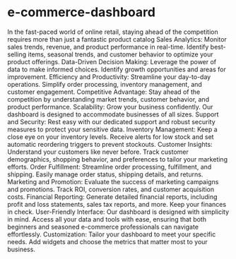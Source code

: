 # e-commerce-dashboard
In the fast-paced world of online retail, staying ahead of the competition requires more than just a fantastic product catalog
Sales Analytics: Monitor sales trends, revenue, and product performance in real-time. Identify best-selling items, seasonal trends, and customer behavior to optimize your product offerings.
Data-Driven Decision Making: Leverage the power of data to make informed choices. Identify growth opportunities and areas for improvement.
Efficiency and Productivity: Streamline your day-to-day operations. Simplify order processing, inventory management, and customer engagement.
Competitive Advantage: Stay ahead of the competition by understanding market trends, customer behavior, and product performance.
Scalability: Grow your business confidently. Our dashboard is designed to accommodate businesses of all sizes.
Support and Security: Rest easy with our dedicated support and robust security measures to protect your sensitive data.
Inventory Management: Keep a close eye on your inventory levels. Receive alerts for low stock and set automatic reordering triggers to prevent stockouts.
Customer Insights: Understand your customers like never before. Track customer demographics, shopping behavior, and preferences to tailor your marketing efforts.
Order Fulfillment: Streamline order processing, fulfillment, and shipping. Easily manage order status, shipping details, and returns.
Marketing and Promotion: Evaluate the success of marketing campaigns and promotions. Track ROI, conversion rates, and customer acquisition costs.
Financial Reporting: Generate detailed financial reports, including profit and loss statements, sales tax reports, and more. Keep your finances in check.
User-Friendly Interface: Our dashboard is designed with simplicity in mind. Access all your data and tools with ease, ensuring that both beginners and seasoned e-commerce professionals can navigate effortlessly.
Customization: Tailor your dashboard to meet your specific needs. Add widgets and choose the metrics that matter most to your business.
